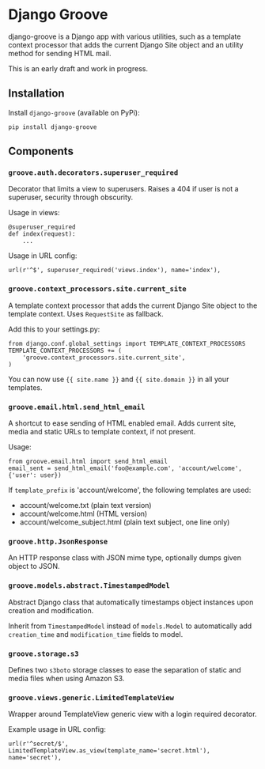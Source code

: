 # Django Groove

django-groove is a Django app with various utilities, such as a template 
context processor that adds the current Django Site object and an utility 
method for sending HTML mail.

This is an early draft and work in progress.


## Installation

Install `django-groove` (available on PyPi):

	pip install django-groove


## Components

### `groove.auth.decorators.superuser_required`

Decorator that limits a view to superusers. Raises a 404 if user is not a 
superuser, security through obscurity.

Usage in views:

    @superuser_required
    def index(request):
        ...

Usage in URL config:

    url(r'^$', superuser_required('views.index'), name='index'),


### `groove.context_processors.site.current_site`

A template context processor that adds the current Django Site object to the 
template context. Uses `RequestSite` as fallback.

Add this to your settings.py:

    from django.conf.global_settings import TEMPLATE_CONTEXT_PROCESSORS
    TEMPLATE_CONTEXT_PROCESSORS += (
        'groove.context_processors.site.current_site',
    )

You can now use `{{ site.name }}` and `{{ site.domain }}` in all your templates.


### `groove.email.html.send_html_email`

A shortcut to ease sending of HTML enabled email. Adds current site, media and 
static URLs to template context, if not present.

Usage:
    
    from groove.email.html import send_html_email
    email_sent = send_html_email('foo@example.com', 'account/welcome', {'user': user})

If ``template_prefix`` is 'account/welcome', the following templates
are used:
* account/welcome.txt (plain text version)
* account/welcome.html (HTML version)
* account/welcome_subject.html (plain text subject, one line only)


### `groove.http.JsonResponse`

An HTTP response class with JSON mime type, optionally dumps given object 
to JSON.


### `groove.models.abstract.TimestampedModel`

Abstract Django class that automatically timestamps object instances upon 
creation and modification.

Inherit from `TimestampedModel` instead of `models.Model` to automatically add
`creation_time` and `modification_time` fields to model.


### `groove.storage.s3`

Defines two `s3boto` storage classes to ease the separation of static and 
media files when using Amazon S3.


### `groove.views.generic.LimitedTemplateView`

Wrapper around TemplateView generic view with a login required decorator.

Example usage in URL config:

    url(r'^secret/$', LimitedTemplateView.as_view(template_name='secret.html'), name='secret'),

